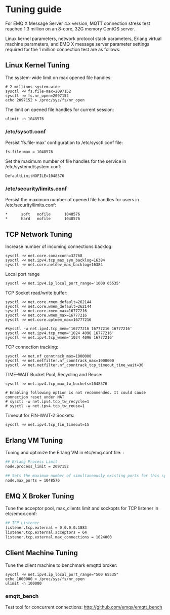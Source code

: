 # Tuning guide

For EMQ X Message Server 4.x version, MQTT connection stress test reached 1.3 million on an 8-core, 32G memory CentOS server.

Linux kernel parameters, network protocol stack parameters, Erlang virtual machine parameters, and EMQ X message server parameter settings required for the 1 million connection test are as follows:

## Linux Kernel Tuning

 The system-wide limit on max opened file handles: 
```
# 2 millions system-wide
sysctl -w fs.file-max=2097152
sysctl -w fs.nr_open=2097152
echo 2097152 > /proc/sys/fs/nr_open
```
 The limit on opened file handles for current session: 
```
ulimit -n 1048576
```
### /etc/sysctl.conf

Persist 'fs.file-max' configuration to /etc/sysctl.conf file:
```
fs.file-max = 1048576
```
Set the maximum number of file handles for the service in /etc/systemd/system.conf:
```
DefaultLimitNOFILE=1048576
```
### /etc/security/limits.conf

 Persist the maximum number of opened file handles for users in /etc/security/limits.conf: 
```
*      soft   nofile      1048576
*      hard   nofile      1048576
```
## TCP Network Tuning

 Increase number of incoming connections backlog: 
```
sysctl -w net.core.somaxconn=32768
sysctl -w net.ipv4.tcp_max_syn_backlog=16384
sysctl -w net.core.netdev_max_backlog=16384
```
 Local port range 
```
sysctl -w net.ipv4.ip_local_port_range='1000 65535'
```
 TCP Socket read/write buffer: 
```
sysctl -w net.core.rmem_default=262144
sysctl -w net.core.wmem_default=262144
sysctl -w net.core.rmem_max=16777216
sysctl -w net.core.wmem_max=16777216
sysctl -w net.core.optmem_max=16777216
    
#sysctl -w net.ipv4.tcp_mem='16777216 16777216 16777216'
sysctl -w net.ipv4.tcp_rmem='1024 4096 16777216'
sysctl -w net.ipv4.tcp_wmem='1024 4096 16777216'
```
 TCP connection tracking: 
```
sysctl -w net.nf_conntrack_max=1000000
sysctl -w net.netfilter.nf_conntrack_max=1000000
sysctl -w net.netfilter.nf_conntrack_tcp_timeout_time_wait=30
```
 TIME-WAIT Bucket Pool, Recycling and Reuse: 
```
sysctl -w net.ipv4.tcp_max_tw_buckets=1048576
    
# Enabling following option is not recommended. It could cause connection reset under NAT
# sysctl -w net.ipv4.tcp_tw_recycle=1
# sysctl -w net.ipv4.tcp_tw_reuse=1
```
 Timeout for FIN-WAIT-2 Sockets: 
```
sysctl -w net.ipv4.tcp_fin_timeout=15
```
## Erlang VM Tuning

 Tuning and optimize the Erlang VM in etc/emq.conf file: :

```bash
## Erlang Process Limit
node.process_limit = 2097152

## Sets the maximum number of simultaneously existing ports for this system
node.max_ports = 1048576
```

## EMQ X Broker Tuning

 Tune the acceptor pool, max_clients limit and sockopts for TCP listener in etc/emqx.conf: 

```bash
## TCP Listener
listener.tcp.external = 0.0.0.0:1883
listener.tcp.external.acceptors = 64
listener.tcp.external.max_connections = 1024000
```

## Client Machine Tuning

 Tune the client machine to benchmark emqttd broker: 
```
sysctl -w net.ipv4.ip_local_port_range="500 65535"
echo 1000000 > /proc/sys/fs/nr_open
ulimit -n 100000
```
### emqtt_bench

 Test tool for concurrent connections:  <http://github.com/emqx/emqtt_bench>
